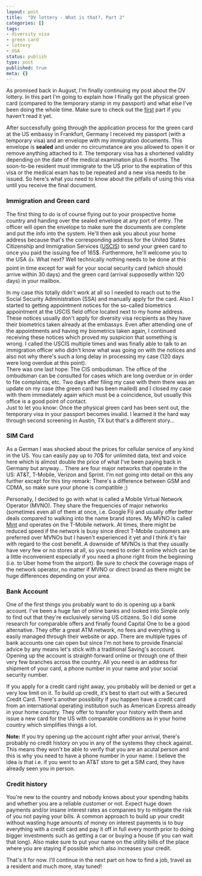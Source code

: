```yaml
---
layout: post
title:  "DV lottery - What is that?, Part 2"
categories: []
tags:
- diversity visa
- green card
- lottery
- USA
status: publish
type: post
published: true
meta: {}
---
```

As promised back in August, I'm finally continuing my post about the DV lottery. In this part I'm going to explain how I finally got the physical green card (compared to the temporary stamp in my passport) and what else I've been doing the whole time. Make sure to check out the [first][first-part] part if you haven't read it yet.

After successfully going through the application process for the green card at the US embassy in Frankfurt, Germany I received my passport (with a temporary visa) and an envelope with my immigration documents. This envelope is __sealed__ and under no circumstance are you allowed to open it or remove anything attached to it. The temporary visa has a shortened validity depending on the date of the medical examination plus 6 months. The soon-to-be resident must immigrate to the US prior to the expiration of this visa or the medical exam has to be repeated and a new visa needs to be issued. So here's what you need to know about the pitfalls of using this visa until you receive the final document.

### Immigration and Green card
The first thing to do is of course flying out to your prospective home country and handing over the sealed envelope at any port of entry. The officer will open the envelope to make sure the documents are complete and put the info into the system. He'll then ask you about your home address because that's the corresponding address for the United States Citizenship and Immigration Services ([USCIS][uscis]) to send your green card to once you paid the issuing fee of 165$. Furthermore, he'll welcome you to the USA :+1:. What next? Well technically nothing needs to be done at this point in time except for wait for your social security card (which should arrive within 30 days) and the green card (arrival supposedly within 120 days) in your mailbox. 
<!--more-->
In my case this totally didn't work at all so I needed to reach out to the Social Security Administration (SSA) and manually apply for the card. Also I started to getting appointment notices for the so-called biometrics appointment at the USCIS field office located next to my home address. These notices usually don't apply for diversity visa recipients as they have their biometrics taken already at the embassys. Even after attending one of the appointments and having my biometrics taken again, I continued receiving these notices which proved my suspicion that something is wrong. I called the USCIS multiple times and was finally able to talk to an immigration officer who didn't know what was going on with the notices and also not why there's such a long delay in processing my case (120 days were long overdue at this point).  
There was one last hope: The CIS ombudsman. The office of the ombudsman can be consulted for cases which are long overdue or in order to file complaints, etc. Two days after filing my case with them there was an update on my case (the green card has been mailed) and I closed my case with them immediately again which must be a coincidence, but usually this office is a good point of contact.  
Just to let you know: Once the physical green card has been sent out, the temporary visa in your passport becomes invalid. I learned it the hard way through second screening in Austin, TX but that's a different story...

### SIM Card
As a German I was shocked about the prices for cellular service of any kind in the US. You can easily pay up to 70$ for unlimited data, text and voice here which is almost double the price of what I've been paying back in Germany but anyway...
There are four major networks that operate in the US: AT&T, T-Mobile, Verizon and Sprint.
I'm not going into detail on this any further except for this tiny remark: There's a difference between GSM and CDMA, so make sure your phone is compatible ;) 

Personally, I decided to go with what is called a Mobile Virtual Network Operator (MVNO). They share the frequencies of major networks (sometimes even all of them at once, i.e. Google Fi) and usually offer better deals compared to walking into the name brand stores. My MVNO is called [Mint][mintsim] and operates on the T-Mobile network. At times, there might be reduced speed if the network is busy since direct T-Mobile customers are preferred over MVNOs but I haven't experienced it yet and I think it's fair with regard to the cost benefit. A downside of MVNOs is that they usually have very few or no stores at all, so you need to order it online which can be a little inconvenient especially if you need a phone right from the beginning (i.e. to Uber home from the airport). Be sure to check the coverage maps of the network operator, no matter if MVNO or direct brand as there might be huge differences depending on your area.

### Bank Account
One of the first things you probably want to do is opening up a bank account. I've been a huge fan of online banks and looked into Simple only to find out that they're exclusively serving US citizens. So I did some research for comparable offers and finally found Capital One to be a good alternative. They offer a great ATM network, no fees and everything is easily managed through their website or app. There are multiple types of bank accounts one can open but since I'm not here to provide financial advice by any means let's stick with a traditional Saving's acccount. Opening up the account is straight-forward online or through one of their very few branches across the country. All you need is an address for shipment of your card, a phone number in your name and your social security number. 

If you apply for a credit card right away, you probably will be denied or get a very low limit on it. To build up credit, it's best to start out with a Secured Credit Card. There's another possibility if you happen have a credit card from an international operating institution such as American Express already in your home country. They offer to transfer your history with them and issue a new card for the US with comparable conditions as in your home country which simplifies things a lot.

**Note:** If you try opening up the account right after your arrival, there's probably no credit history on you in any of the systems they check against. This means they won't be able to verify that you are an acutal person and this is why you need to have a phone number in your name. I believe the idea is that i.e. if you went to an AT&T store to get a SIM card, they have already seen you in person.

### Credit history
You're new to the country and nobody knows about your spending habits and whether you are a reliable customer or not. Expect huge down payments and/or insane interest rates as companies try to mitigate the risk of you not paying your bills. A common approach to build up your credit without wasting huge amounts of money on interest payments is to buy everything with a credit card and pay it off in full every month prior to doing bigger investments such as getting a car or buying a house (if you can wait that long). Also make sure to put your name on the utility bills of the place where you are staying if possible which also increases your credit.

That's it for now. I'll continue in the next part on how to find a job, travel as a resident and much more, stay tuned!

[first-part]: /blog/dv-lottery-part-1
[uscis]: https://www.uscis.gov/
[mintsim]: https://www.mintmobile.com/